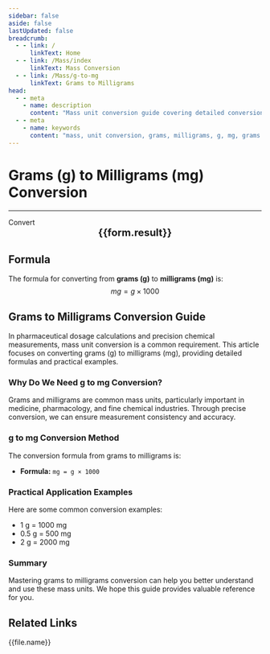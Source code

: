 ```yaml
---
sidebar: false
aside: false
lastUpdated: false
breadcrumb:
  - - link: /
      linkText: Home
  - - link: /Mass/index
      linkText: Mass Conversion
  - - link: /Mass/g-to-mg
      linkText: Grams to Milligrams
head:
  - - meta
    - name: description
      content: "Mass unit conversion guide covering detailed conversion formulas and explanations from grams (g) to milligrams (mg)."
  - - meta
    - name: keywords
      content: "mass, unit conversion, grams, milligrams, g, mg, grams to milligrams, mass conversion guide"
---
```

# Grams (g) to Milligrams (mg) Conversion
---
<script setup>
import { onMounted, reactive, inject, ref } from 'vue'
import { NButton, NForm, NFormItem, NInput, NInputNumber, NSelect, NCard, useMessage,NGrid ,NGi } from 'naive-ui'
import { defineClientComponent } from 'vitepress'
import { Mass } from '../files';

const convert = inject('convert')

const form = reactive({
  number: null,
  result: '',
})

const convertHandler = () => {
  if (form.number !== null && !isNaN(form.number)) {
    const convertedValue = parseFloat(form.number) * 1000
    form.result = `${form.number}g = ${convertedValue.toFixed(0)}mg`
  } else {
    form.result = 'Please enter a valid number.'
  }
}
</script>

<n-form size="large" :model="form">
  <n-form-item label="Grams (g)">
    <n-input-number v-model:value="form.number" placeholder="Enter grams" style="width: 100%" />
  </n-form-item>
  <n-form-item>
    <n-button type="info" @click="convertHandler" block>Convert</n-button>
  </n-form-item>
</n-form>

<n-card  embedded :bordered="false" hoverable>
  <div  style="text-align:center;font-size:20px;">
    <strong>{{form.result}}</strong>
  </div>
</n-card>

## Formula

The formula for converting from **grams (g)** to **milligrams (mg)** is:
$$ mg = g \times 1000 $$

## Grams to Milligrams Conversion Guide

In pharmaceutical dosage calculations and precision chemical measurements, mass unit conversion is a common requirement. This article focuses on converting grams (g) to milligrams (mg), providing detailed formulas and practical examples.

### Why Do We Need g to mg Conversion?

Grams and milligrams are common mass units, particularly important in medicine, pharmacology, and fine chemical industries. Through precise conversion, we can ensure measurement consistency and accuracy.

### g to mg Conversion Method

The conversion formula from grams to milligrams is:

- **Formula:** `mg = g × 1000`

### Practical Application Examples

Here are some common conversion examples:

- 1 g = 1000 mg
- 0.5 g = 500 mg
- 2 g = 2000 mg

### Summary

Mastering grams to milligrams conversion can help you better understand and use these mass units. We hope this guide provides valuable reference for you.

## Related Links
<n-grid x-gap="12" :cols="2">
  <n-gi v-for="(file, index) in Mass" :key="index">
    <n-button
      text
      tag="a"
      :href="file.path"
      type="info"
    >
      {{file.name}}
    </n-button>
  </n-gi>
</n-grid>